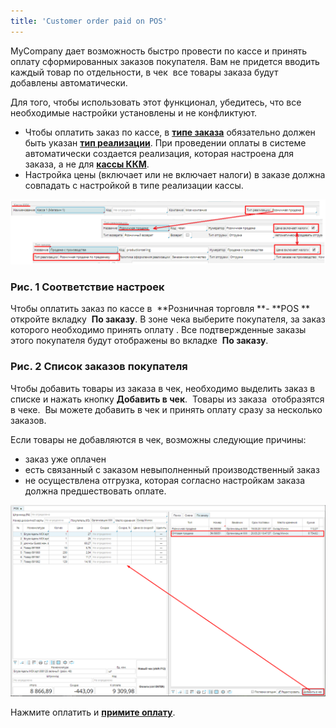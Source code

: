 ```yaml
---
title: 'Customer order paid on POS'
---
```


MyCompany дает возможность быстро провести по кассе и принять оплату сформированных заказов покупателя. Вам не придется вводить каждый товар по отдельности, в чек  все товары заказа будут добавлены автоматически. 

Для того, чтобы использовать этот функционал, убедитесь, что все необходимые настройки установлены и не конфликтуют.

-   Чтобы оплатить заказ по кассе, в [**типе заказа**](Customer_order_types.md) обязательно должен быть указан [**тип реализации**](Invoice_type.md). При проведении оплаты в системе автоматически создается реализация, которая настроена для заказа, а не для [**кассы ККМ**](Cash_registers.md).
-   Настройка цены (включает или не включает налоги) в заказе должна совпадать с настройкой в типе реализации кассы.

![](attachments/12812500/12812501.png)

### Рис. 1 Соответствие настроек

  

Чтобы оплатить заказ по кассе в  **Розничная торговля **- **POS ** откройте вкладку  **По заказу**. В зоне чека выберите покупателя, за заказ которого необходимо принять оплату . Все подтвержденные заказы этого покупателя будут отображены во вкладке  **По заказу**. 

### Рис. 2 Список заказов покупателя

  

Чтобы добавить товары из заказа в чек, необходимо выделить заказ в списке и нажать кнопку **Добавить в чек**.  Товары из заказа  отобразятся в чеке.  Вы можете добавить в чек и принять оплату сразу за несколько заказов.

Если товары не добавляются в чек, возможны следующие причины: 

-   заказ уже оплачен
-   есть связанный с заказом невыполненный производственный заказ
-   не осуществлена отгрузка, которая согласно настройкам заказа должна предшествовать оплате.

![](attachments/12812500/12812504.png)

Нажмите оплатить и [**примите оплату**](POS.md#Оплатачека). 

  

  



